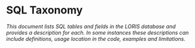 # SQL Taxonomy

*This document lists SQL tables and fields in the LORIS database and provides a description for each. In some instances these descriptions can include definitions, usage location in the code, examples and limitations.*